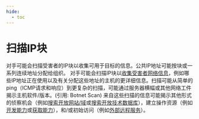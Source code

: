 ```yaml
---
hide:
  - toc
---
```


# 扫描IP块

对手可能会扫描受害者的IP块以收集可用于目标的信息。公共IP地址可能按块或一系列连续地址分配给组织。  对手可能会扫描IP块以[收集受害者网络信息](https://attack.mitre.org/techniques/T1590)，例如哪些IP地址正在使用以及有关分配这些地址的主机的更详细信息。扫描可能从简单的ping（ICMP请求和响应）到更复杂的扫描，可能通过服务器横幅或其他网络工件揭示主机软件/版本。(引用: Botnet Scan) 来自这些扫描的信息可能揭示其他形式的侦察机会（例如[搜索开放网站/域](https://attack.mitre.org/techniques/T1593)或[搜索开放技术数据库](https://attack.mitre.org/techniques/T1596)），建立操作资源（例如[开发能力](https://attack.mitre.org/techniques/T1587)或[获取能力](https://attack.mitre.org/techniques/T1588)），和/或初始访问（例如[外部远程服务](https://attack.mitre.org/techniques/T1133)）。
